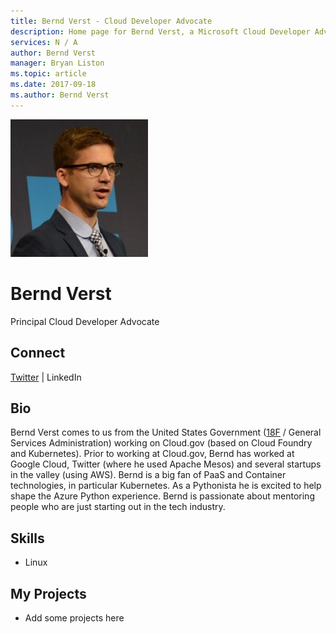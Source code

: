```yaml
---
title: Bernd Verst - Cloud Developer Advocate
description: Home page for Bernd Verst, a Microsoft Cloud Developer Advocate
services: N / A
author: Bernd Verst
manager: Bryan Liston
ms.topic: article
ms.date: 2017-09-18
ms.author: Bernd Verst
---
```


![Image of Bernd Verst](media/profiles/bernd-verst.png)

# Bernd Verst

Principal Cloud Developer Advocate

## Connect
[Twitter](https://twitter.com/BerndVerst) | LinkedIn

## Bio

Bernd Verst comes to us from the United States Government ([18F](https://18f.gsa.gov/) / General Services Administration) working on Cloud.gov (based on Cloud Foundry and Kubernetes). Prior to working at Cloud.gov, Bernd has worked at Google Cloud, Twitter (where he used Apache Mesos) and several startups in the valley (using AWS).
Bernd is a big fan of PaaS and Container technologies, in particular Kubernetes. As a Pythonista he is excited to help shape the Azure Python experience. Bernd is passionate about mentoring people who are just starting out in the tech industry.

## Skills

* Linux


## My Projects

* Add some projects here
